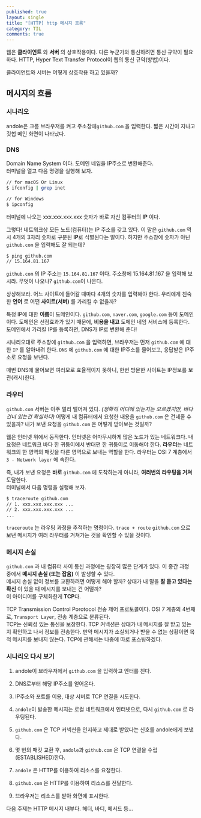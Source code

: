 ```yaml
---
published: true
layout: single
title: "[HTTP] http 메시지 흐름"
category: TIL
comments: true
---
```


웹은 **클라이언트** 와 **서버** 의 상호작용이다. 다른 누군가와 통신하려면 통신 규약이 필요하다. HTTP, Hyper Text Transfer Protocol이 웹의 통신 규약(방법)이다.

클라이언트와 서버는 어떻게 상호작용 하고 있을까?

## 메시지의 흐름

### 시나리오

andole은 크롬 브라우저를 켜고 주소창에`github.com` 을 입력한다. 짧은 시간이 지나고 깃헙 메인 화면이 나타났다.

### DNS

Domain Name System 이다. 도메인 네임을 IP주소로 변환해준다.  
터미널을 열고 다음 명령을 실행해 보자.

```bash
// for macOS Or Linux
$ ifconfig | grep inet

// for Windows
$ ipconfig
```

터미널에 나오는 xxx.xxx.xxx.xxx 숫자가 바로 자신 컴퓨터의 **IP** 이다. 

그렇다! 네트워크상 모든 노드(컴퓨터)는 IP 주소를 갖고 있다. 이 말은 `github.com` 역시 4개의 3자리 숫자로 구분된 **IP**로 식별된다는 말이다. 하지만 주소창에 숫자가 아닌 `github.com` 을 입력해도 잘 되는데?

```bash
$ ping github.com
// 15.164.81.167
```

`github.com` 의 IP 주소는 `15.164.81.167` 이다. 주소창에 15.164.81.167 을 입력해 보시라. 무엇이 나오나? `github.com`이 나온다.

상상해보라. 어느 사이트에 들어갈 때마다 4개의 숫자를 입력해야 한다. 우리에게 친숙한 **언어** 로 어떤 **사이트(서버)** 를 가리킬 수 없을까?

특정 IP에 대한 **이름**이 도메인이다. `github.com`, `naver.com`, `google.com` 등이 도메인이다. 도메인은 선점효과가 있기 때문에, **비용을 내고** 도메인 네임 서비스에 등록한다. 도메인에서 가리킬 IP를 등록하면, DNS가 IP로 변환해 준다!

시나리오대로 주소창에 `github.com` 을 입력하면, 브라우저는 먼저 `github.com` 에 대한 `IP` 를 알아내려 한다. `DNS` 에 `github.com` 에 대한 IP주소를 물어보고, 응답받은 IP주소로 요청을 보낸다.

매번 DNS에 물어보면 여러모로 효율적이지 못하니, 한번 방문한 사이트는 IP정보를 보관(캐시)한다.

### 라우터

`github.com` 서버는 아주 멀리 떨어져 있다. _(정확히 어디에 있는지는 모르겠지만, 바다 건너 있는건 확실하다)_ 어떻게 내 컴퓨터에서 요청한 내용을 `github.com` 은 건네줄 수 있을까? 내가 보낸 요청을 `github.com` 은 어떻게 받아보는 것일까?

웹은 인터넷 위에서 동작한다. 인터넷은 어마무시하게 많은 노드가 있는 네트워크다. 내 요청은 네트워크 바다 한 귀퉁이에서 반대편 한 귀퉁이로 이동해야 한다. **라우터**는 네트워크의 한 영역의 패킷을 다른 영역으로 보내는 역할을 한다. 라우터는 OSI 7 계층에서 `3 - Network layer` 에 속한다. 

즉, 내가 보낸 요청은 **바로** `github.com` 에 도착하는게 아니라, **여러번의 라우팅을 거쳐** 도달한다.  
터미널에서 다음 명령을 실행해 보자.

```bash
$ traceroute github.com
// 1. xxx.xxx.xxx.xxx ...
// 2. xxx.xxx.xxx.xxx ...
...
```

`traceroute` 는 라우팅 과정을 추적하는 명령어다. `trace + route` `github.com` 으로 보낸 메시지가 여러 라우터를 거쳐가는 것을 확인할 수 있을 것이다.



### 메시지 손실

`github.com` 과 내 컴퓨터 사이 통신 과정에는 굉장히 많은 단계가 있다. 이 중간 과정 중에서 **메시지 손실 (또는 잡음)** 이 발생할 수 있다.  
메시지 손실 없이 정보를 교환하려면 어떻게 해야 할까? 상대가 내 말을 **잘 듣고 있다는 확신** 이 있을 때 메시지를 보내는 건 어떨까?  
이 아이디어를 구체화한게 **TCP**다. 

TCP Transmission Control Porotocol 전송 제어 프로토콜이다. OSI 7 계층의 4번째로, `Transport Layer`, 전송 계층으로 분류된다.  
TCP는 신뢰성 있는 통신을 보장한다. TCP 커넥션은 상대가 내 메시지를 잘 받고 있는지 확인하고 나서 정보를 전송한다. 만약 메시지가 소실되거나 받을 수 없는 상황이면 목적 메시지를 보내지 않는다. TCP에 관해서는 나중에 따로 포스팅하겠다.



### 시나리오 다시 보기

1. andole이 브라우저에서 `github.com` 을 입력하고 엔터를 친다.

2. DNS로부터 해당 IP주소를 얻어온다.
3. IP주소와 포트를 이용, 대상 서버로 TCP 연결을 시도한다. 
4. `andole`이 발송한 메시지는 로컬 네트워크에서 인터넷으로, 다시 `github.com` 로 라우팅된다.
5. `github.com` 은 TCP 커넥션을 인지하고 제대로 받았다는 신호를 andole에게 보낸다.
6. 몇 번의 패킷 교환 후, `andole`과 `github.com` 은 TCP 연결을 수립(ESTABLISHED)한다.
7. `andole` 은 HTTP를 이용하여 리소스를 요청한다.
8. `github.com` 은 HTTP를 이용하여 리소스를 전달한다.
9. 브라우저는 리소스를 받아 화면에 표시한다.

다음 주제는 HTTP 메시지 내부다. 헤더, 바디, 메서드 등...

























